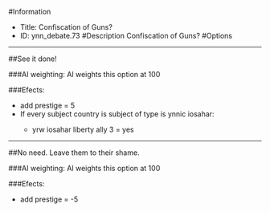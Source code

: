 #Information
 - Title: Confiscation of Guns?
 - ID: ynn_debate.73
#Description
Confiscation of Guns?
#Options

___
##See it done!

###AI weighting:
AI weights this option at 100


###Efects:<ul><li>add prestige = 5</li><li>If every subject country is subject of type is ynnic iosahar:</li><ul><li>yrw iosahar liberty ally 3 = yes</li></ul></ul>

___
##No need. Leave them to their shame.

###AI weighting:
AI weights this option at 100


###Efects:<ul><li>add prestige = -5</li></ul>
